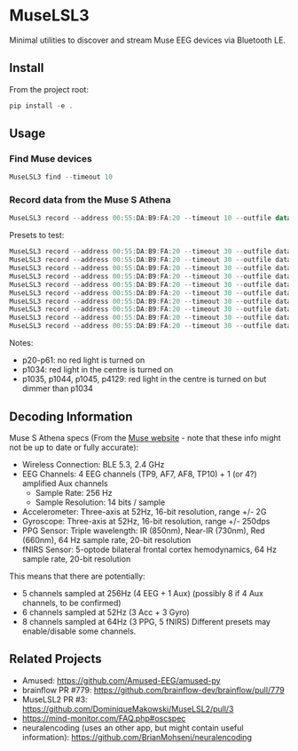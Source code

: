 # MuseLSL3

Minimal utilities to discover and stream Muse EEG devices via Bluetooth LE.

## Install

From the project root:

```powershell
pip install -e .
```

## Usage

### Find Muse devices

```powershell
MuseLSL3 find --timeout 10
```

### Record data from the Muse S Athena

```powershell
MuseLSL3 record --address 00:55:DA:B9:FA:20 --timeout 10 --outfile data.txt --preset p1035
```

Presets to test:

```powershell
MuseLSL3 record --address 00:55:DA:B9:FA:20 --timeout 30 --outfile data_raw/data_p20.txt --preset p20
MuseLSL3 record --address 00:55:DA:B9:FA:20 --timeout 30 --outfile data_raw/data_p21.txt --preset p21
MuseLSL3 record --address 00:55:DA:B9:FA:20 --timeout 30 --outfile data_raw/data_p50.txt --preset p50 
MuseLSL3 record --address 00:55:DA:B9:FA:20 --timeout 30 --outfile data_raw/data_p51.txt --preset p51
MuseLSL3 record --address 00:55:DA:B9:FA:20 --timeout 30 --outfile data_raw/data_p61.txt --preset p61
MuseLSL3 record --address 00:55:DA:B9:FA:20 --timeout 30 --outfile data_raw/data_p1034.txt --preset p1034
MuseLSL3 record --address 00:55:DA:B9:FA:20 --timeout 30 --outfile data_raw/data_p1035.txt --preset p1035
MuseLSL3 record --address 00:55:DA:B9:FA:20 --timeout 30 --outfile data_raw/data_p1044.txt --preset p1044
MuseLSL3 record --address 00:55:DA:B9:FA:20 --timeout 30 --outfile data_raw/data_p1045.txt --preset p1045
MuseLSL3 record --address 00:55:DA:B9:FA:20 --timeout 30 --outfile data_raw/data_p4129.txt --preset p4129
```

Notes:
- p20-p61: no red light is turned on
- p1034: red light in the centre is turned on
- p1035, p1044, p1045, p4129: red light in the centre is turned on but dimmer than p1034


## Decoding Information

Muse S Athena specs (From the [Muse website](https://eu.choosemuse.com/products/muse-s-athena) - note that these info might not be up to date or fully accurate):
- Wireless Connection: BLE 5.3, 2.4 GHz
- EEG Channels: 4 EEG channels (TP9, AF7, AF8, TP10) + 1 (or 4?) amplified Aux channels
  - Sample Rate: 256 Hz
  - Sample Resolution: 14 bits / sample
- Accelerometer: Three-axis at 52Hz, 16-bit resolution, range +/- 2G
- Gyroscope: Three-axis at 52Hz, 16-bit resolution, range +/- 250dps
- PPG Sensor: Triple wavelength: IR (850nm), Near-IR (730nm), Red (660nm), 64 Hz sample rate, 20-bit resolution
- fNIRS Sensor: 5-optode bilateral frontal cortex hemodynamics, 64 Hz sample rate, 20-bit resolution

This means that there are potentially:
- 5 channels sampled at 256Hz (4 EEG + 1 Aux) (possibly 8 if 4 Aux channels, to be confirmed)
- 6 channels sampled at 52Hz (3 Acc + 3 Gyro)
- 8 channels sampled at 64Hz (3 PPG, 5 fNIRS)
Different presets may enable/disable some channels.


## Related Projects

- Amused: https://github.com/Amused-EEG/amused-py
- brainflow PR #779: https://github.com/brainflow-dev/brainflow/pull/779
- MuseLSL2 PR #3: https://github.com/DominiqueMakowski/MuseLSL2/pull/3
- https://mind-monitor.com/FAQ.php#oscspec
- neuralencoding (uses an other app, but might contain useful information): https://github.com/BrianMohseni/neuralencoding
